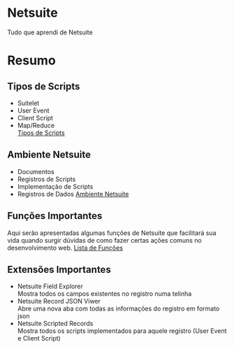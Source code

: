 # Netsuite
Tudo que aprendi de Netsuite

# Resumo

## Tipos de Scripts
- Suitelet
- User Event
- Client Script
- Map/Reduce  
[Tipos de Scripts](./tipos_de_scripts)

## Ambiente Netsuite
- Documentos
- Registros de Scripts
- Implementação de Scripts  
- Registros de Dados
[Ambiente Netsuite](./ambiente_netsuite)
## Funções Importantes
Aqui serão apresentadas algumas funções de Netsuite que facilitará sua vida quando surgir dúvidas de como
fazer certas ações comuns no desenvolvimento web.
[Lista de Funções](./lista_de_funcoes)

## Extensões Importantes
- Netsuite Field Explorer  
Mostra todos os campos existentes no registro numa telinha
- Netsuite Record JSON Viwer  
Abre uma nova aba com todas as informações do registro em formato json
- Netsuite Scripted Records  
Mostra todos os scripts implementados para aquele registro (User Event e Client Script)
